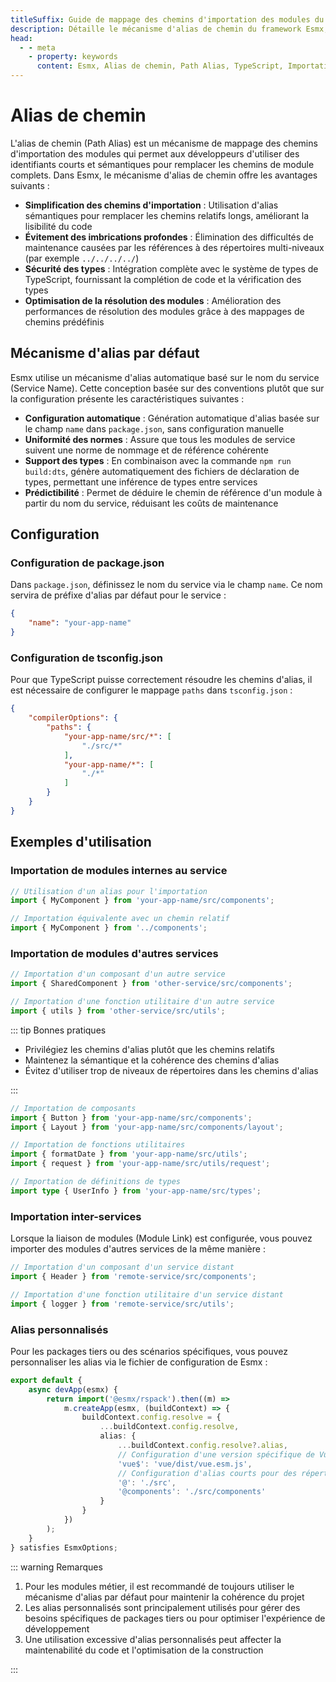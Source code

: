 ```yaml
---
titleSuffix: Guide de mappage des chemins d'importation des modules du framework Esmx
description: Détaille le mécanisme d'alias de chemin du framework Esmx, y compris la simplification des chemins d'importation, l'évitement des imbrications profondes, la sécurité des types et l'optimisation de la résolution des modules, aidant les développeurs à améliorer la maintenabilité du code.
head:
  - - meta
    - property: keywords
      content: Esmx, Alias de chemin, Path Alias, TypeScript, Importation de modules, Mappage de chemin, Maintenabilité du code
---
```


# Alias de chemin

L'alias de chemin (Path Alias) est un mécanisme de mappage des chemins d'importation des modules qui permet aux développeurs d'utiliser des identifiants courts et sémantiques pour remplacer les chemins de module complets. Dans Esmx, le mécanisme d'alias de chemin offre les avantages suivants :

- **Simplification des chemins d'importation** : Utilisation d'alias sémantiques pour remplacer les chemins relatifs longs, améliorant la lisibilité du code
- **Évitement des imbrications profondes** : Élimination des difficultés de maintenance causées par les références à des répertoires multi-niveaux (par exemple `../../../../`)
- **Sécurité des types** : Intégration complète avec le système de types de TypeScript, fournissant la complétion de code et la vérification des types
- **Optimisation de la résolution des modules** : Amélioration des performances de résolution des modules grâce à des mappages de chemins prédéfinis

## Mécanisme d'alias par défaut

Esmx utilise un mécanisme d'alias automatique basé sur le nom du service (Service Name). Cette conception basée sur des conventions plutôt que sur la configuration présente les caractéristiques suivantes :

- **Configuration automatique** : Génération automatique d'alias basée sur le champ `name` dans `package.json`, sans configuration manuelle
- **Uniformité des normes** : Assure que tous les modules de service suivent une norme de nommage et de référence cohérente
- **Support des types** : En combinaison avec la commande `npm run build:dts`, génère automatiquement des fichiers de déclaration de types, permettant une inférence de types entre services
- **Prédictibilité** : Permet de déduire le chemin de référence d'un module à partir du nom du service, réduisant les coûts de maintenance

## Configuration

### Configuration de package.json

Dans `package.json`, définissez le nom du service via le champ `name`. Ce nom servira de préfixe d'alias par défaut pour le service :

```json title="package.json"
{
    "name": "your-app-name"
}
```

### Configuration de tsconfig.json

Pour que TypeScript puisse correctement résoudre les chemins d'alias, il est nécessaire de configurer le mappage `paths` dans `tsconfig.json` :

```json title="tsconfig.json"
{
    "compilerOptions": {
        "paths": {
            "your-app-name/src/*": [
                "./src/*"
            ],
            "your-app-name/*": [
                "./*"
            ]
        }
    }
}
```

## Exemples d'utilisation

### Importation de modules internes au service

```ts
// Utilisation d'un alias pour l'importation
import { MyComponent } from 'your-app-name/src/components';

// Importation équivalente avec un chemin relatif
import { MyComponent } from '../components';
```

### Importation de modules d'autres services

```ts
// Importation d'un composant d'un autre service
import { SharedComponent } from 'other-service/src/components';

// Importation d'une fonction utilitaire d'un autre service
import { utils } from 'other-service/src/utils';
```

::: tip Bonnes pratiques
- Privilégiez les chemins d'alias plutôt que les chemins relatifs
- Maintenez la sémantique et la cohérence des chemins d'alias
- Évitez d'utiliser trop de niveaux de répertoires dans les chemins d'alias

:::

``` ts
// Importation de composants
import { Button } from 'your-app-name/src/components';
import { Layout } from 'your-app-name/src/components/layout';

// Importation de fonctions utilitaires
import { formatDate } from 'your-app-name/src/utils';
import { request } from 'your-app-name/src/utils/request';

// Importation de définitions de types
import type { UserInfo } from 'your-app-name/src/types';
```

### Importation inter-services

Lorsque la liaison de modules (Module Link) est configurée, vous pouvez importer des modules d'autres services de la même manière :

```ts
// Importation d'un composant d'un service distant
import { Header } from 'remote-service/src/components';

// Importation d'une fonction utilitaire d'un service distant
import { logger } from 'remote-service/src/utils';
```

### Alias personnalisés

Pour les packages tiers ou des scénarios spécifiques, vous pouvez personnaliser les alias via le fichier de configuration de Esmx :

```ts title="src/entry.node.ts"
export default {
    async devApp(esmx) {
        return import('@esmx/rspack').then((m) =>
            m.createApp(esmx, (buildContext) => {
                buildContext.config.resolve = {
                    ...buildContext.config.resolve,
                    alias: {
                        ...buildContext.config.resolve?.alias,
                        // Configuration d'une version spécifique de Vue pour la construction
                        'vue$': 'vue/dist/vue.esm.js',
                        // Configuration d'alias courts pour des répertoires fréquemment utilisés
                        '@': './src',
                        '@components': './src/components'
                    }
                }
            })
        );
    }
} satisfies EsmxOptions;
```

::: warning Remarques
1. Pour les modules métier, il est recommandé de toujours utiliser le mécanisme d'alias par défaut pour maintenir la cohérence du projet
2. Les alias personnalisés sont principalement utilisés pour gérer des besoins spécifiques de packages tiers ou pour optimiser l'expérience de développement
3. Une utilisation excessive d'alias personnalisés peut affecter la maintenabilité du code et l'optimisation de la construction

:::